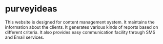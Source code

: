 purveyideas
===========


This website is designed for content management system.
It maintains the information about the clients. 
It generates various kinds of reports based on different criteria.
It also provides easy communication facility through SMS and Email services.
